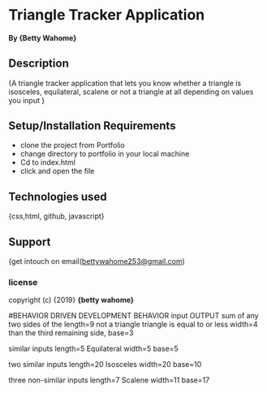 # Triangle Tracker Application

#### By **{Betty Wahome}**

## Description
{A triangle tracker application that lets you know whether a triangle is isosceles,
equilateral, scalene or not a triangle at all depending on values you input }

## Setup/Installation Requirements
* clone the project from Portfolio
* change directory to portfolio in your local machine
* Cd to index.html
* click and open the file

## Technologies used
{css,html, github, javascript}

## Support
{get intouch on email(bettywahome253@gmail.com)


### license

copyright (c) {2019} **{betty wahome}**



#BEHAVIOR DRIVEN DEVELOPMENT
BEHAVIOR                        input                         OUTPUT
sum of any two sides of the     length=9                      not a triangle
triangle is equal to or less    width=4
than the third remaining side,  base=3

similar inputs                  length=5                      Equilateral
                                width=5
                                base=5

two similar inputs              length=20                      Isosceles
                                width=20
                                base=10

three non-similar inputs         length=7                       Scalene
                                  width=11
                                  base=17
